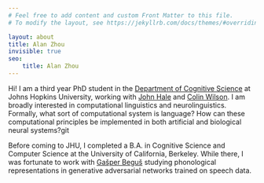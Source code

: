```yaml
---
# Feel free to add content and custom Front Matter to this file.
# To modify the layout, see https://jekyllrb.com/docs/themes/#overriding-theme-defaults

layout: about
title: Alan Zhou
invisible: true
seo:
    title: Alan Zhou
---
```


Hi! I am a third year PhD student in the [Department of Cognitive Science](https://cogsci.jhu.edu/) at Johns Hopkins University, working with [John Hale](https://cogsci.jhu.edu/directory/john-t-hale/) and [Colin Wilson](https://cogsci.jhu.edu/directory/colin-wilson/). I am broadly interested in computational linguistics and neurolinguistics. Formally, what sort of computational system is language? How can these computational principles be implemented in both artificial and biological neural systems?git

Before coming to JHU, I completed a B.A. in Cognitive Science and Computer Science at the University of California, Berkeley. While there, I was fortunate to work with [Gašper Beguš](https://gbegus.github.io/) studying phonological representations in generative adversarial networks trained on speech data.
